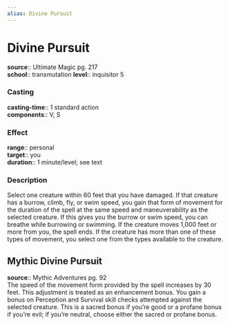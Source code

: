```yaml
---
alias: Divine Pursuit
---
```


# Divine Pursuit 

**source**:: Ultimate Magic pg. 217  
**school**:: transmutation
**level**:: inquisitor 5

### Casting 

**casting-time**:: 1 standard action  
**components**:: V, S

### Effect 

**range**:: personal  
**target**:: you  
**duration**:: 1 minute/level; see text

### Description 

Select one creature within 60 feet that you have damaged. If that creature has a burrow, climb, fly, or swim speed, you gain that form of movement for the duration of the spell at the same speed and maneuverability as the selected creature. If this gives you the burrow or swim speed, you can breathe while burrowing or swimming. If the creature moves 1,000 feet or more from you, the spell ends. If the creature has more than one of these types of movement, you select one from the types available to the creature.

## Mythic Divine Pursuit 

**source**:: Mythic Adventures pg. 92  
The speed of the movement form provided by the spell increases by 30 feet. This adjustment is treated as an enhancement bonus. You gain a bonus on Perception and Survival skill checks attempted against the selected creature. This is a sacred bonus if you’re good or a profane bonus if you’re evil; if you’re neutral, choose either the sacred or profane bonus.

